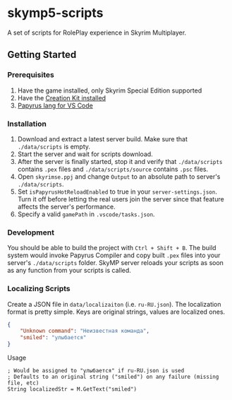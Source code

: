 # skymp5-scripts

A set of scripts for RolePlay experience in Skyrim Multiplayer.

## Getting Started

### Prerequisites

1. Have the game installed, only Skyrim Special Edition supported
2. Have the [Creation Kit installed](https://github.com/joelday/papyrus-lang/wiki/Creation-Kit#installation)
3. [Papyrus lang for VS Code](https://marketplace.visualstudio.com/items?itemName=joelday.papyrus-lang-vscode)

### Installation

1. Download and extract a latest server build. Make sure that `./data/scripts` is empty.
2. Start the server and wait for scripts download. 
3. After the server is finally started, stop it and verify that `./data/scripts` contains `.pex` files and `./data/scripts/source` contains `.psc` files.
4. Open `skyrimse.ppj` and change `Output` to an absolute path to server's `./data/scripts`.
5. Set `isPapyrusHotReloadEnabled` to true in your `server-settings.json`. Turn it off before letting the real users join the server since that feature affects the server's performance.
6. Specify a valid `gamePath` in `.vscode/tasks.json`.

### Development

You should be able to build the project with `Ctrl + Shift + B`. The build system would invoke Papyrus Compiler and copy built `.pex` files into your server's `./data/scripts` folder. SkyMP server reloads your scripts as soon as any function from your scripts is called.

### Localizing Scripts

Create a JSON file in `data/localizaiton` (i.e. `ru-RU.json`). The localization format is pretty simple. Keys are original strings, values are localized ones.
```json
{
    "Unknown command": "Неизвестная команда",
    "smiled": "улыбается"
}
```
Usage
```Papyrus
; Would be assigned to "улыбается" if ru-RU.json is used
; Defaults to an original string ("smiled") on any failure (missing file, etc)
String localizedStr = M.GetText("smiled")
```
